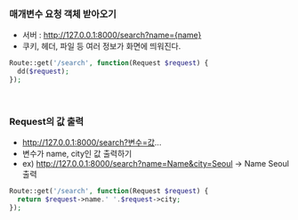 ### 매개변수 요청 객체 받아오기

- 서버 : http://127.0.0.1:8000/search?name={name}
- 쿠키, 헤더, 파일 등 여러 정보가 화면에 띄워진다.

```php
Route::get('/search', function(Request $request) {
  dd($request);
});
```

<br>

### Request의 값 출력

- http://127.0.0.1:8000/search?변수=값...
- 변수가 name, city인 값 출력하기
- ex) http://127.0.0.1:8000/search?name=Name&city=Seoul
-> Name Seoul 출력

```php
Route::get('/search', function(Request $request) {
  return $request->name.' '.$request->city;
});
```
